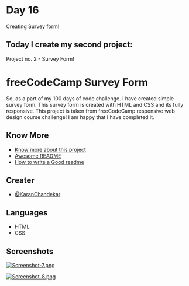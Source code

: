 # Day 16

Creating Survey form!


## Today I create my second project:

Project no. 2 - Survey Form!


# freeCodeCamp Survey Form

So, as a part of my 100 days of code challenge. I have created simple survey form. This survey form is created with HTML and CSS and its fully responsive. This project is taken from freeCodeCamp responsive web design course challenge! I am happy that I have completed it.


## Know More

 - [Know more about this project](https://www.freecodecamp.org/learn/responsive-web-design/responsive-web-design-projects/build-a-survey-form)
 - [Awesome README](https://github.com/matiassingers/awesome-readme)
 - [How to write a Good readme](https://bulldogjob.com/news/449-how-to-write-a-good-readme-for-your-github-project)


## Creater

- [@KaranChandekar](https://github.com/KaranChandekar)


## Languages

- HTML
- CSS

## Screenshots

[![Screenshot-7.png](https://i.postimg.cc/tCZ0JLjK/Screenshot-7.png)](https://postimg.cc/mtsp6phj)

[![Screenshot-8.png](https://i.postimg.cc/q7rWmq3r/Screenshot-8.png)](https://postimg.cc/9Dxx0Wbg)